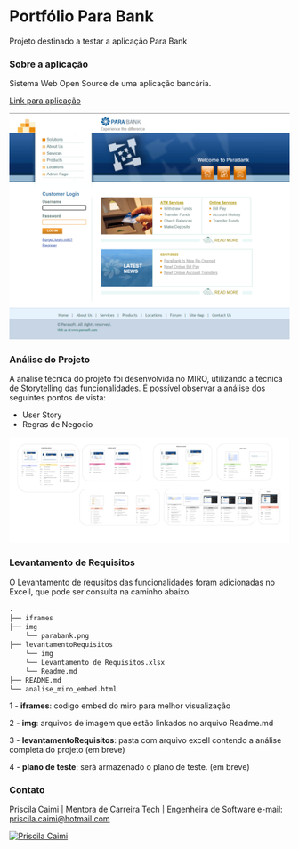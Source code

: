 # Portfólio Para Bank

Projeto destinado a testar a aplicação Para Bank

### Sobre a aplicação
Sistema Web Open Source de uma aplicação bancária. 

[Link para aplicação](https://parabank.parasoft.com/parabank/index.htm)

![Home Parabank](img/parabank.png)

### Análise do Projeto

A análise técnica do projeto foi desenvolvida no MIRO, utilizando a técnica de Storytelling das funcionalidades. 
É possível observar a análise dos seguintes pontos de vista: 

- User Story
- Regras de Negocio

![Veja a análise no MIRO](levantamentoRequisitos/img/analiseOverview.jpg)


### Levantamento de Requisitos

O Levantamento de requsitos das funcionalidades foram adicionadas no Excell, que pode ser consulta na caminho abaixo. 

```
.
├── iframes
├── img
    └── parabank.png
├── levantamentoRequisitos
    └── img
    └── Levantamento de Requisitos.xlsx
    └── Readme.md
├── README.md
└── analise_miro_embed.html

```

1 - **iframes**: codigo embed do miro para melhor visualização 

2 - **img**: arquivos de imagem que estão linkados no arquivo Readme.md

3 - **levantamentoRequisitos**: pasta com arquivo excell contendo a análise completa do projeto  (em breve)

4 - **plano de teste**: será armazenado o plano de teste. (em breve)


### Contato

Priscila Caimi | Mentora de Carreira Tech | Engenheira de Software
e-mail: priscila.caimi@hotmail.com

[![Priscila Caimi](https://avatars.githubusercontent.com/u/123993547?v=4&s=100)](https://github.com/pricaimiTech)
